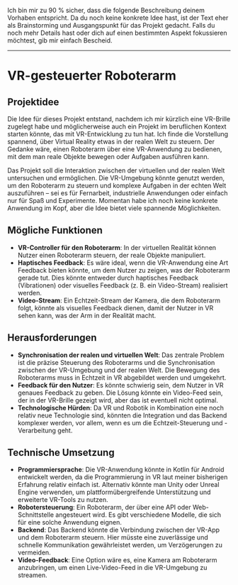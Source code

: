 Ich bin mir zu 90 % sicher, dass die folgende Beschreibung deinem Vorhaben entspricht. Da du noch keine konkrete Idee hast, ist der Text eher als Brainstorming und Ausgangspunkt für das Projekt gedacht. Falls du noch mehr Details hast oder dich auf einen bestimmten Aspekt fokussieren möchtest, gib mir einfach Bescheid.

---

# VR-gesteuerter Roboterarm

## Projektidee

Die Idee für dieses Projekt entstand, nachdem ich mir kürzlich eine VR-Brille zugelegt habe und möglicherweise auch ein Projekt im beruflichen Kontext starten könnte, das mit VR-Entwicklung zu tun hat. Ich finde die Vorstellung spannend, über Virtual Reality etwas in der realen Welt zu steuern. Der Gedanke wäre, einen Roboterarm über eine VR-Anwendung zu bedienen, mit dem man reale Objekte bewegen oder Aufgaben ausführen kann.

Das Projekt soll die Interaktion zwischen der virtuellen und der realen Welt untersuchen und ermöglichen. Die VR-Umgebung könnte genutzt werden, um den Roboterarm zu steuern und komplexe Aufgaben in der echten Welt auszuführen – sei es für Fernarbeit, industrielle Anwendungen oder einfach nur für Spaß und Experimente. Momentan habe ich noch keine konkrete Anwendung im Kopf, aber die Idee bietet viele spannende Möglichkeiten.

## Mögliche Funktionen

- **VR-Controller für den Roboterarm**: In der virtuellen Realität können Nutzer einen Roboterarm steuern, der reale Objekte manipuliert.
- **Haptisches Feedback**: Es wäre ideal, wenn die VR-Anwendung eine Art Feedback bieten könnte, um dem Nutzer zu zeigen, was der Roboterarm gerade tut. Dies könnte entweder durch haptisches Feedback (Vibrationen) oder visuelles Feedback (z. B. ein Video-Stream) realisiert werden.
- **Video-Stream**: Ein Echtzeit-Stream der Kamera, die dem Roboterarm folgt, könnte als visuelles Feedback dienen, damit der Nutzer in VR sehen kann, was der Arm in der Realität macht.

## Herausforderungen

- **Synchronisation der realen und virtuellen Welt**: Das zentrale Problem ist die präzise Steuerung des Roboterarms und die Synchronisation zwischen der VR-Umgebung und der realen Welt. Die Bewegung des Roboterarms muss in Echtzeit in VR abgebildet werden und umgekehrt.
- **Feedback für den Nutzer**: Es könnte schwierig sein, dem Nutzer in VR genaues Feedback zu geben. Die Lösung könnte ein Video-Feed sein, der in der VR-Brille gezeigt wird, aber das ist eventuell nicht optimal.
- **Technologische Hürden**: Da VR und Robotik in Kombination eine noch relativ neue Technologie sind, könnten die Integration und das Backend komplexer werden, vor allem, wenn es um die Echtzeit-Steuerung und -Verarbeitung geht.

## Technische Umsetzung

- **Programmiersprache**: Die VR-Anwendung könnte in Kotlin für Android entwickelt werden, da die Programmierung in VR laut meiner bisherigen Erfahrung relativ einfach ist. Alternativ könnte man Unity oder Unreal Engine verwenden, um plattformübergreifende Unterstützung und erweiterte VR-Tools zu nutzen.
- **Robotersteuerung**: Ein Roboterarm, der über eine API oder Web-Schnittstelle angesteuert wird. Es gibt verschiedene Modelle, die sich für eine solche Anwendung eignen.
- **Backend**: Das Backend könnte die Verbindung zwischen der VR-App und dem Roboterarm steuern. Hier müsste eine zuverlässige und schnelle Kommunikation gewährleistet werden, um Verzögerungen zu vermeiden.
- **Video-Feedback**: Eine Option wäre es, eine Kamera am Roboterarm anzubringen, um einen Live-Video-Feed in die VR-Umgebung zu streamen.

